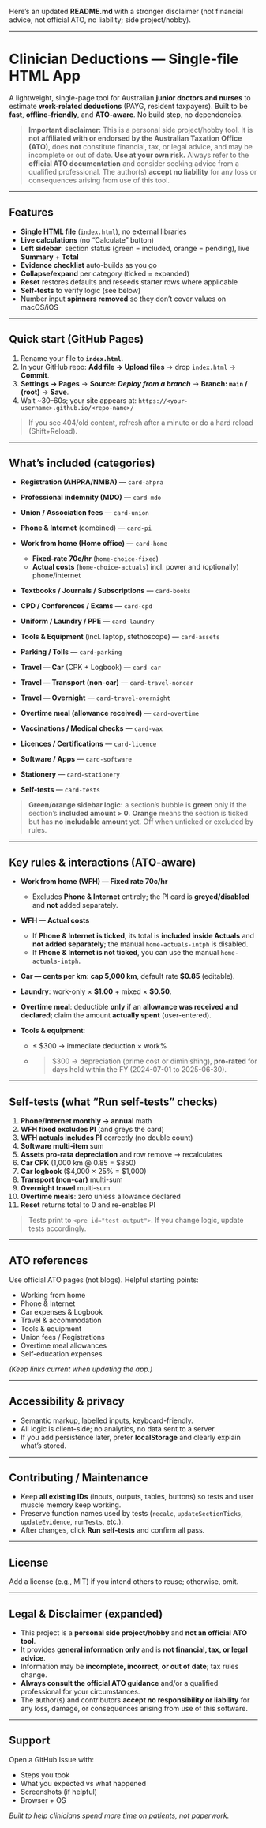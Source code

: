 Here’s an updated **README.md** with a stronger disclaimer (not financial advice, not official ATO, no liability; side project/hobby).

---

# Clinician Deductions — Single-file HTML App

A lightweight, single-page tool for Australian **junior doctors and nurses** to estimate **work-related deductions** (PAYG, resident taxpayers). Built to be **fast**, **offline-friendly**, and **ATO-aware**. No build step, no dependencies.

> **Important disclaimer:** This is a personal side project/hobby tool. It is **not affiliated with or endorsed by the Australian Taxation Office (ATO)**, does **not** constitute financial, tax, or legal advice, and may be incomplete or out of date. **Use at your own risk.** Always refer to the **official ATO documentation** and consider seeking advice from a qualified professional. The author(s) **accept no liability** for any loss or consequences arising from use of this tool.

---

## Features

* **Single HTML file** (`index.html`), no external libraries
* **Live calculations** (no “Calculate” button)
* **Left sidebar**: section status (green = included, orange = pending), live **Summary** + **Total**
* **Evidence checklist** auto-builds as you go
* **Collapse/expand** per category (ticked = expanded)
* **Reset** restores defaults and reseeds starter rows where applicable
* **Self-tests** to verify logic (see below)
* Number input **spinners removed** so they don’t cover values on macOS/iOS

---

## Quick start (GitHub Pages)

1. Rename your file to **`index.html`**.
2. In your GitHub repo: **Add file → Upload files** → drop `index.html` → **Commit**.
3. **Settings → Pages** → **Source: *Deploy from a branch*** → **Branch: `main` / (root)** → **Save**.
4. Wait \~30–60s; your site appears at:
   `https://<your-username>.github.io/<repo-name>/`

> If you see 404/old content, refresh after a minute or do a hard reload (Shift+Reload).

---

## What’s included (categories)

* **Registration (AHPRA/NMBA)** — `card-ahpra`
* **Professional indemnity (MDO)** — `card-mdo`
* **Union / Association fees** — `card-union`
* **Phone & Internet** (combined) — `card-pi`
* **Work from home (Home office)** — `card-home`

  * **Fixed-rate 70c/hr** (`home-choice-fixed`)
  * **Actual costs** (`home-choice-actuals`) incl. power and (optionally) phone/internet
* **Textbooks / Journals / Subscriptions** — `card-books`
* **CPD / Conferences / Exams** — `card-cpd`
* **Uniform / Laundry / PPE** — `card-laundry`
* **Tools & Equipment** (incl. laptop, stethoscope) — `card-assets`
* **Parking / Tolls** — `card-parking`
* **Travel — Car** (CPK + Logbook) — `card-car`
* **Travel — Transport (non-car)** — `card-travel-noncar`
* **Travel — Overnight** — `card-travel-overnight`
* **Overtime meal (allowance received)** — `card-overtime`
* **Vaccinations / Medical checks** — `card-vax`
* **Licences / Certifications** — `card-licence`
* **Software / Apps** — `card-software`
* **Stationery** — `card-stationery`
* **Self-tests** — `card-tests`

> **Green/orange sidebar logic:** a section’s bubble is **green** only if the section’s **included amount > 0**. **Orange** means the section is ticked but has **no includable amount** yet. Off when unticked or excluded by rules.

---

## Key rules & interactions (ATO-aware)

* **Work from home (WFH) — Fixed rate 70c/hr**

  * Excludes **Phone & Internet** entirely; the PI card is **greyed/disabled** and **not** added separately.

* **WFH — Actual costs**

  * If **Phone & Internet is ticked**, its total is **included inside Actuals** and **not added separately**; the manual `home-actuals-intph` is disabled.
  * If **Phone & Internet is not ticked**, you can use the manual `home-actuals-intph`.

* **Car — cents per km**: **cap 5,000 km**, default rate **\$0.85** (editable).

* **Laundry**: work-only × **\$1.00** + mixed × **\$0.50**.

* **Overtime meal**: deductible **only** if an **allowance was received and declared**; claim the amount **actually spent** (user-entered).

* **Tools & equipment**:

  * ≤ \$300 → immediate deduction × work%
  * > \$300 → depreciation (prime cost or diminishing), **pro-rated** for days held within the FY (2024-07-01 to 2025-06-30).

---

## Self-tests (what “Run self-tests” checks)

1. **Phone/Internet monthly → annual** math
2. **WFH fixed excludes PI** (and greys the card)
3. **WFH actuals includes PI** correctly (no double count)
4. **Software multi-item** sum
5. **Assets pro-rata depreciation** and row remove → recalculates
6. **Car CPK** (1,000 km @ 0.85 = \$850)
7. **Car logbook** (\$4,000 × 25% = \$1,000)
8. **Transport (non-car)** multi-sum
9. **Overnight travel** multi-sum
10. **Overtime meals**: zero unless allowance declared
11. **Reset** returns total to 0 and re-enables PI

> Tests print to `<pre id="test-output">`. If you change logic, update tests accordingly.

---

## ATO references

Use official ATO pages (not blogs). Helpful starting points:

* Working from home
* Phone & Internet
* Car expenses & Logbook
* Travel & accommodation
* Tools & equipment
* Union fees / Registrations
* Overtime meal allowances
* Self-education expenses

*(Keep links current when updating the app.)*

---

## Accessibility & privacy

* Semantic markup, labelled inputs, keyboard-friendly.
* All logic is client-side; no analytics, no data sent to a server.
* If you add persistence later, prefer **localStorage** and clearly explain what’s stored.

---

## Contributing / Maintenance

* Keep **all existing IDs** (inputs, outputs, tables, buttons) so tests and user muscle memory keep working.
* Preserve function names used by tests (`recalc`, `updateSectionTicks`, `updateEvidence`, `runTests`, etc.).
* After changes, click **Run self-tests** and confirm all pass.

---

## License

Add a license (e.g., MIT) if you intend others to reuse; otherwise, omit.

---

## Legal & Disclaimer (expanded)

* This project is a **personal side project/hobby** and **not an official ATO tool**.
* It provides **general information only** and is **not financial, tax, or legal advice**.
* Information may be **incomplete, incorrect, or out of date**; tax rules change.
* **Always consult the official ATO guidance** and/or a qualified professional for your circumstances.
* The author(s) and contributors **accept no responsibility or liability** for any loss, damage, or consequences arising from use of this software.

---

## Support

Open a GitHub Issue with:

* Steps you took
* What you expected vs what happened
* Screenshots (if helpful)
* Browser + OS

*Built to help clinicians spend more time on patients, not paperwork.*

